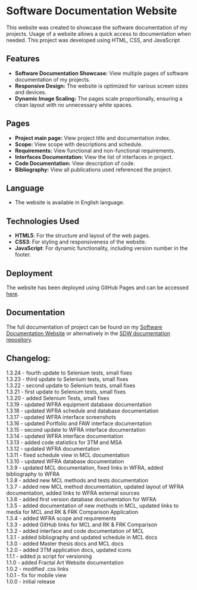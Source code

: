 # Software Documentation Website
This website was created to showcase the software documentation of my projects. Usage of a website allows a quick access to documentation when needed. This project was developed using HTML, CSS, and JavaScript

## Features

- **Software Documentation Showcase:** View multiple pages of software documentation of my projects.
- **Responsive Design:** The website is optimized for various screen sizes and devices.
- **Dynamic Image Scaling:** The pages scale proportionally, ensuring a clean layout with no unnecessary white spaces.

## Pages
- **Project main page:** View project title and documentation index.
- **Scope:** View scope with descriptions and schedule.
- **Requirements:** View functional and non-functional requirements.
- **Interfaces Documentation:** View the list of interfaces in project.
- **Code Documentation:** View description of code.
- **Bibliography:** View all publications used referenced the project.

## Language
   - The website is available in English language.

## Technologies Used

- **HTML5**: For the structure and layout of the web pages.
- **CSS3**: For styling and responsiveness of the website.
- **JavaScript**: For dynamic functionality, including version number in the footer.

## Deployment  

The website has been deployed using GitHub Pages and can be accessed [here](https://patrickschroeder98.github.io/software_documentation/index.html).

## Documentation  

The full documentation of project can be found on my [Software Documentation Website](https://patrickschroeder98.github.io/software_documentation/software_docs/index.html) or alternatively in the [SDW documentation repository](https://github.com/PatrickSchroeder98/software_documentation/tree/main/software_docs).


## Changelog:  
1.3.24 - fourth update to Selenium tests, small fixes  
1.3.23 - third update to Selenium tests, small fixes  
1.3.22 - second update to Selenium tests, small fixes  
1.3.21 - first update to Selenium tests, small fixes  
1.3.20 - added Selenium Tests, small fixes  
1.3.19 - updated WFRA equipment database documentation  
1.3.18 - updated WFRA schedule and database documentation  
1.3.17 - updated WFRA interface screenshots  
1.3.16 - updated Portfolio and FAW interface documentation  
1.3.15 - second update to WFRA interface documentation  
1.3.14 - updated WFRA interface documentation  
1.3.13 - added code statistics for 3TM and MSA  
1.3.12 - updated WFRA documentation  
1.3.11 - fixed schedule view in MCL documentation  
1.3.10 - updated WFRA database documentation  
1.3.9 - updated MCL documentation, fixed links in WFRA, added bibliography to WFRA  
1.3.8 - added new MCL methods and tests documentation  
1.3.7 - added new MCL method documentation, updated layout of WFRA documentation, added links to WFRA external sources  
1.3.6 - added first version database documentation for WFRA  
1.3.5 - added documentation of new methods in MCL, updated links to media for MCL and RK & FRK Comparison Application  
1.3.4 - added WFRA scope and requirements  
1.3.3 - added GitHub links for MCL and RK & FRK Comparison   
1.3.2 - added interface and code documentation of MCL  
1.3.1 - added bibliography and updated schedule in MCL docs  
1.3.0 - added Master thesis docs and MCL docs  
1.2.0 - added 3TM application docs, updated icons  
1.1.1 - added js script for versioning   
1.1.0 - added Fractal Art Website documentation  
1.0.2 - modified .css links    
1.0.1 - fix for mobile view  
1.0.0 - initial release
